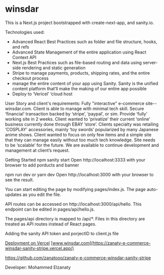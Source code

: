  # winsdar

This is a Next.js project bootstrapped with create-next-app, and sanity.io.

Technologies used:
- Advanced React Best Practices such as folder and file structure, hooks, and refs
- Advanced State Management of the entire application using React Context API
- Next.js Best Practices such as file-based routing and data using server-side rendering and static generation
- Stripe to manage payments, products, shipping rates, and the entire checkout process
- manage the entire content of your app using Sanity. Sanity is the unified content platform that’ll make the making of our entire app possible
- Deploy to ‘Vericel’ ‘cloud host

User Story and client's requirements:
Fully "interactive" e-commerce site--winsdar.com.
Client is able to manage with minimal tech skill.
Secure ‘financial’ transaction backed by ‘stripe’, ‘paypal’, or sim.
Provide ‘fully’ working site in 2 weeks.
Client wanted to ‘privatize’ their current ‘online’ business currently done through EBAY ‘store’.
Clients specialty was retailing ‘COSPLAY’ accessories, mainly ‘toy swords’ popularized by many Japanese anime shows.
Client wanted to focus on only few items and a simple site that they can manage easily without too much tech knowledge.
Site needs to be ‘scalable’ for the future.
We are available to continue development and management at client’s request.

Getting Started
npm sanity start
Open http://localhost:3333 with your browser to add porducts and banner

npm run dev or yarn dev
Open http://localhost:3000 with your browser to see the result.

You can start editing the page by modifying pages/index.js. The page auto-updates as you edit the file.

API routes can be accessed on http://localhost:3000/api/hello. This endpoint can be edited in pages/api/hello.js.

The pages/api directory is mapped to /api/*. Files in this directory are treated as API routes instead of React pages.

Adding the sanity API token and porjectID to client.js file

[Deployment on Vercel](https://zanaty-e-commerce-winsdar-sanity-stripe.vercel.app/)
[www.winsdar.com](https://zanaty-e-commerce-winsdar-sanity-stripe.vercel.app/)

https://github.com/zanatooo/zanaty-e-commerce-winsdar-sanity-stripe


Developer:
Mohammed Elzanaty
